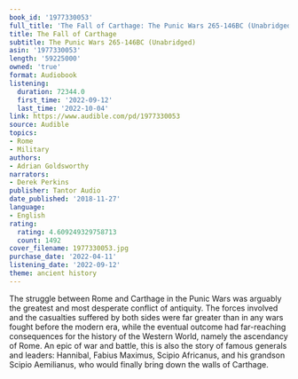```yaml
---
book_id: '1977330053'
full_title: 'The Fall of Carthage: The Punic Wars 265-146BC (Unabridged)'
title: The Fall of Carthage
subtitle: The Punic Wars 265-146BC (Unabridged)
asin: '1977330053'
length: '59225000'
owned: 'true'
format: Audiobook
listening:
  duration: 72344.0
  first_time: '2022-09-12'
  last_time: '2022-10-04'
link: https://www.audible.com/pd/1977330053
source: Audible
topics:
- Rome
- Military
authors:
- Adrian Goldsworthy
narrators:
- Derek Perkins
publisher: Tantor Audio
date_published: '2018-11-27'
language:
- English
rating:
  rating: 4.609249329758713
  count: 1492
cover_filename: 1977330053.jpg
purchase_date: '2022-04-11'
listening_date: '2022-09-12'
theme: ancient history
---
```

The struggle between Rome and Carthage in the Punic Wars was arguably the greatest and most desperate conflict of antiquity. The forces involved and the casualties suffered by both sides were far greater than in any wars fought before the modern era, while the eventual outcome had far-reaching consequences for the history of the Western World, namely the ascendancy of Rome.
An epic of war and battle, this is also the story of famous generals and leaders: Hannibal, Fabius Maximus, Scipio Africanus, and his grandson Scipio Aemilianus, who would finally bring down the walls of Carthage.
